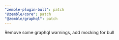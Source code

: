 ```yaml
---
"zemble-plugin-bull": patch
"@zemble/core": patch
"@zemble/graphql": patch
---
```


Remove some graphql warnings, add mocking for bull
